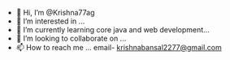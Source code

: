 - 👋 Hi, I’m @Krishna77ag
- 👀 I’m interested in ...
- 🌱 I’m currently learning core java and web development...
- 💞️ I’m looking to collaborate on ...
- 📫 How to reach me ... email- krishnabansal2277@gmail.com

<!---
Krishna77ag/Krishna77ag is a ✨ special ✨ repository because its `README.md` (this file) appears on your GitHub profile.
You can click the Preview link to take a look at your changes.
--->
